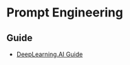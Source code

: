 # Prompt Engineering

## Guide

- [DeepLearning.AI Guide](https://www.deeplearning.ai/short-courses/chatgpt-prompt-engineering-for-developers/)
